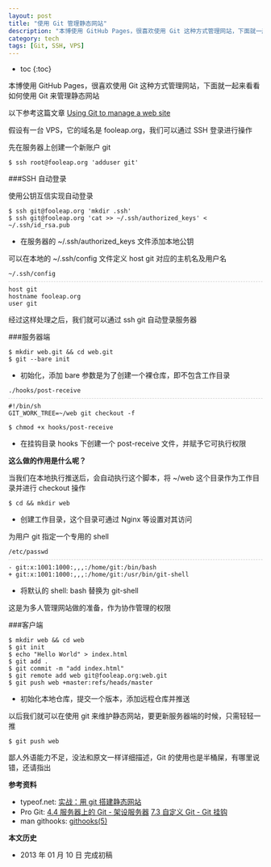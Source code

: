```yaml
---
layout: post
title: "使用 Git 管理静态网站"
description: "本博使用 GitHub Pages，很喜欢使用 Git 这种方式管理网站，下面就一起来看看如何使用 Git 来管理静态网站"
category: tech
tags: [Git, SSH, VPS]
---
```


* toc
{:toc}

本博使用 GitHub Pages，很喜欢使用 Git 这种方式管理网站，下面就一起来看看如何使用 Git 来管理静态网站

以下参考这篇文章 [Using Git to manage a web site](http://toroid.org/ams/git-website-howto)

假设有一台 VPS，它的域名是 fooleap.org，我们可以通过 SSH 登录进行操作

先在服务器上创建一个新账户 git

    $ ssh root@fooleap.org 'adduser git'

###SSH 自动登录

使用公钥互信实现自动登录

    $ ssh git@fooleap.org 'mkdir .ssh'
    $ ssh git@fooleap.org 'cat >> ~/.ssh/authorized_keys' < ~/.ssh/id_rsa.pub

* 在服务器的 ~/.ssh/authorized_keys 文件添加本地公钥

可以在本地的 ~/.ssh/config 文件定义 host git 对应的主机名及用户名

<pre style="margin-bottom: 0; border-bottom:none; padding-bottom:8px;"><code>~/.ssh/config</code></pre>
<pre style="margin-top: 0; border-top:.1rem dashed #ccc; padding-top:8px;"><code>host git
hostname fooleap.org
user git</code></pre>

经过这样处理之后，我们就可以通过 ssh git 自动登录服务器

###服务器端

    $ mkdir web.git && cd web.git
    $ git --bare init

* 初始化，添加 bare 参数是为了创建一个裸仓库，即不包含工作目录

<pre style="margin-bottom: 0; border-bottom:none; padding-bottom:8px;"><code>./hooks/post-receive</code></pre>
<pre style="margin-top: 0; border-top:.1rem dashed #ccc; padding-top:8px;"><code>#!/bin/sh
GIT_WORK_TREE=~/web git checkout -f</code></pre>

    $ chmod +x hooks/post-receive

* 在挂钩目录 hooks 下创建一个 post-receive 文件，并赋予它可执行权限

**这么做的作用是什么呢？**

当我们在本地执行推送后，会自动执行这个脚本，将 ~/web 这个目录作为工作目录并进行 checkout 操作

<pre><code>$ cd &amp;&amp; mkdir web </code></pre>

* 创建工作目录，这个目录可通过 Nginx 等设置对其访问

为用户 git 指定一个专用的 shell

<pre style="margin-bottom: 0; border-bottom:none; padding-bottom:8px;"><code>/etc/passwd</code></pre>
<pre style="margin-top: 0; border-top:.1rem dashed #ccc; padding-top:8px;"><code>- git:x:1001:1000:,,,:/home/git:/bin/bash
+ git:x:1001:1000:,,,:/home/git:/usr/bin/git-shell</code></pre>

* 将默认的 shell: bash 替换为 git-shell

这是为多人管理网站做的准备，作为协作管理的权限

###客户端

    $ mkdir web && cd web
    $ git init
    $ echo "Hello World" > index.html
    $ git add .
    $ git commit -m "add index.html"
    $ git remote add web git@fooleap.org:web.git
    $ git push web +master:refs/heads/master

<ul><li>初始化本地仓库，提交一个版本，添加远程仓库并推送</li></ul>

以后我们就可以在使用 git 来维护静态网站，要更新服务器端的时候，只需轻轻一推

    $ git push web

鄙人外语能力不足，没法和原文一样详细描述，Git 的使用也是半桶屎，有哪里说错，还请指出

**参考资料**

* typeof.net: [实战：用 git 搭建静态网站](http://typeof.net/mechanix/static-website-using-git-in-actions.html)
* Pro Git: [4.4 服务器上的 Git - 架设服务器](http://git-scm.com/book/zh/%E6%9C%8D%E5%8A%A1%E5%99%A8%E4%B8%8A%E7%9A%84-Git-%E6%9E%B6%E8%AE%BE%E6%9C%8D%E5%8A%A1%E5%99%A8) [7.3 自定义 Git - Git 挂钩](http://git-scm.com/book/zh/%E8%87%AA%E5%AE%9A%E4%B9%89-Git-Git%E6%8C%82%E9%92%A9#%E6%9C%8D%E5%8A%A1%E5%99%A8%E7%AB%AF%E6%8C%82%E9%92%A9)
* man githooks: [githooks(5)](http://www.kernel.org/pub/software/scm/git/docs/githooks.html#post-receive)

**本文历史**

* 2013 年 01 月 10 日 完成初稿
